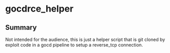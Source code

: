 # gocdrce_helper

## Summary

Not intended for the audience, this is just a helper script that is git cloned by exploit code in a gocd pipeline to setup a reverse_tcp connection.

